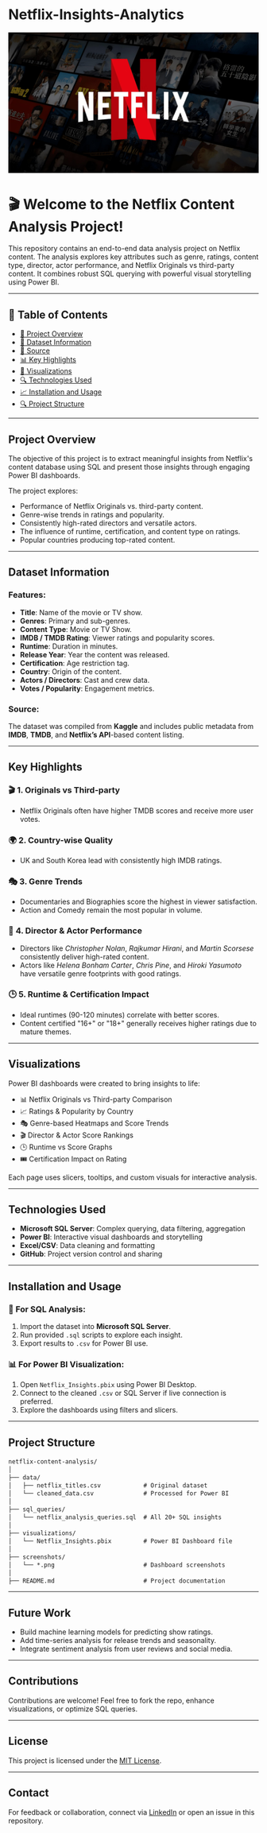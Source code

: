 # Netflix-Insights-Analytics
![Netflix_front](Netflix_front.jpg)


# 🎬 Welcome to the **Netflix Content Analysis** Project!

This repository contains an end-to-end data analysis project on Netflix content. The analysis explores key attributes such as genre, ratings, content type, director, actor performance, and Netflix Originals vs third-party content. It combines robust SQL querying with powerful visual storytelling using Power BI.

---

## 📑 Table of Contents

- [📌 Project Overview](#project-overview)
- [🎯 Dataset Information](#dataset-information)
- [📝 Source](#source)
- [📊 Key Highlights](#key-highlights)
- [📂 Visualizations](#visualizations)
- [🔍 Technologies Used](#technologies-used)
- [📈 Installation and Usage](#installation-and-usage)
- [🔍 Project Structure](#project-structure)
  
---

## **Project Overview**

The objective of this project is to extract meaningful insights from Netflix's content database using SQL and present those insights through engaging Power BI dashboards.

The project explores:

- Performance of Netflix Originals vs. third-party content.
- Genre-wise trends in ratings and popularity.
- Consistently high-rated directors and versatile actors.
- The influence of runtime, certification, and content type on ratings.
- Popular countries producing top-rated content.

---

## **Dataset Information**

### Features:
- **Title**: Name of the movie or TV show.
- **Genres**: Primary and sub-genres.
- **Content Type**: Movie or TV Show.
- **IMDB / TMDB Rating**: Viewer ratings and popularity scores.
- **Runtime**: Duration in minutes.
- **Release Year**: Year the content was released.
- **Certification**: Age restriction tag.
- **Country**: Origin of the content.
- **Actors / Directors**: Cast and crew data.
- **Votes / Popularity**: Engagement metrics.

### Source:
The dataset was compiled from **Kaggle** and includes public metadata from **IMDB**, **TMDB**, and **Netflix’s API**-based content listing.

---

## **Key Highlights**

### 🎬 **1. Originals vs Third-party**
- Netflix Originals often have higher TMDB scores and receive more user votes.

### 🌍 **2. Country-wise Quality**
- UK and South Korea lead with consistently high IMDB ratings.

### 🎭 **3. Genre Trends**
- Documentaries and Biographies score the highest in viewer satisfaction.
- Action and Comedy remain the most popular in volume.

### 👥 **4. Director & Actor Performance**
- Directors like *Christopher Nolan*, *Rajkumar Hirani*, and *Martin Scorsese* consistently deliver high-rated content.
- Actors like *Helena Bonham Carter*, *Chris Pine*, and *Hiroki Yasumoto* have versatile genre footprints with good ratings.

### 🕒 **5. Runtime & Certification Impact**
- Ideal runtimes (90-120 minutes) correlate with better scores.
- Content certified "16+" or "18+" generally receives higher ratings due to mature themes.

---

## **Visualizations**

Power BI dashboards were created to bring insights to life:

- 📊 Netflix Originals vs Third-party Comparison
- 📈 Ratings & Popularity by Country
- 🎭 Genre-based Heatmaps and Score Trends
- 🎬 Director & Actor Score Rankings
- 🕒 Runtime vs Score Graphs
- 🎟️ Certification Impact on Rating

Each page uses slicers, tooltips, and custom visuals for interactive analysis.

---

## **Technologies Used**

- **Microsoft SQL Server**: Complex querying, data filtering, aggregation
- **Power BI**: Interactive visual dashboards and storytelling
- **Excel/CSV**: Data cleaning and formatting
- **GitHub**: Project version control and sharing

---

## **Installation and Usage**

### 🔧 For SQL Analysis:

1. Import the dataset into **Microsoft SQL Server**.
2. Run provided `.sql` scripts to explore each insight.
3. Export results to `.csv` for Power BI use.

### 📊 For Power BI Visualization:

1. Open `Netflix_Insights.pbix` using Power BI Desktop.
2. Connect to the cleaned `.csv` or SQL Server if live connection is preferred.
3. Explore the dashboards using filters and slicers.

---

## **Project Structure**

```
netflix-content-analysis/
│
├── data/
│   ├── netflix_titles.csv            # Original dataset
│   └── cleaned_data.csv              # Processed for Power BI
│
├── sql_queries/
│   └── netflix_analysis_queries.sql  # All 20+ SQL insights
│
├── visualizations/
│   └── Netflix_Insights.pbix         # Power BI Dashboard file
│
├── screenshots/
│   └── *.png                         # Dashboard screenshots
│
├── README.md                         # Project documentation
```




---

## **Future Work**

- Build machine learning models for predicting show ratings.
- Add time-series analysis for release trends and seasonality.
- Integrate sentiment analysis from user reviews and social media.

---

## **Contributions**

Contributions are welcome! Feel free to fork the repo, enhance visualizations, or optimize SQL queries.

---

## **License**

This project is licensed under the [MIT License](LICENSE).

---

## **Contact**

For feedback or collaboration, connect via [LinkedIn](www.linkedin.com/in/sahil-jena-067b1b301) or open an issue in this repository.

